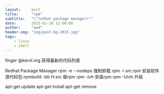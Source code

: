 ```yaml
---
layout:     post
title:      "rpm"
subtitle:   "\"redhat package manager\""
date:       2015-01-29 12:00:00
author:     "awd"
header-img: "img/post-bg-2015.jpg"
tags:
    - linux
    - shell
---
```


finger @kernl.org			获得最新的代码列表


Redhat Package Manager 
rpm -e --nodeps 			强制卸载
rpm -i src.rpm  			安装软件源代码包
rpmbuild -bb H.src			做rpm
rpm -ivh					安装rpm
rpm -Uivh					升级



apt-get update
apt-get install 
apt-get remove
